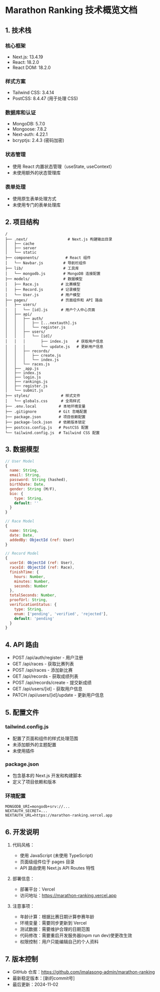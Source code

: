 # Marathon Ranking 技术概览文档

## 1. 技术栈
### 核心框架
- Next.js: 13.4.19
- React: 18.2.0
- React DOM: 18.2.0

### 样式方案
- Tailwind CSS: 3.4.14
- PostCSS: 8.4.47 (用于处理 CSS)

### 数据库和认证
- MongoDB: 5.7.0
- Mongoose: 7.8.2
- Next-auth: 4.22.1
- bcryptjs: 2.4.3 (密码加密)

### 状态管理
- 使用 React 内置状态管理（useState, useContext）
- 未使用额外的状态管理库

### 表单处理
- 使用原生表单处理方式
- 未使用专门的表单处理库

## 2. 项目结构
```
/
├── .next/                  # Next.js 构建输出目录
│   ├── cache
│   ├── server
│   └── static
├── components/            # React 组件
│   └── Navbar.js         # 导航栏组件
├── lib/                  # 工具库
│   └── mongodb.js        # MongoDB 连接配置
├── models/               # 数据模型
│   ├── Race.js          # 比赛模型
│   ├── Record.js        # 记录模型
│   └── User.js          # 用户模型
├── pages/               # 页面组件和 API 路由
│   ├── users/
│   │   └── [id].js      # 用户个人中心页面
│   ├── api/
│   │   ├── auth/
│   │   │   ├── [...nextauth].js
│   │   │   └── register.js
│   │   ├── users/
│   │   │   └── [id]/
│   │   │       ├── index.js    # 获取用户信息
│   │   │       └── update.js   # 更新用户信息
│   │   ├── records/
│   │   │   ├── create.js
│   │   │   └── index.js
│   │   └── races.js
│   ├── _app.js
│   ├── index.js
│   ├── login.js
│   ├── rankings.js
│   ├── register.js
│   └── submit.js
├── styles/              # 样式文件
│   └── globals.css      # 全局样式
├── .env.local          # 本地环境变量
├── .gitignore          # Git 忽略配置
├── package.json        # 项目依赖配置
├── package-lock.json   # 依赖版本锁定
├── postcss.config.js   # PostCSS 配置
└── tailwind.config.js  # Tailwind CSS 配置
```

## 3. 数据模型
```javascript
// User Model
{
  name: String,
  email: String,
  password: String (hashed),
  birthDate: Date,
  gender: String (M/F),
  bio: {
    type: String,
    default: ''
  }
}

// Race Model
{
  name: String,
  date: Date,
  addedBy: ObjectId (ref: User)
}

// Record Model
{
  userId: ObjectId (ref: User),
  raceId: ObjectId (ref: Race),
  finishTime: {
    hours: Number,
    minutes: Number,
    seconds: Number
  },
  totalSeconds: Number,
  proofUrl: String,
  verificationStatus: {
    type: String,
    enum: ['pending', 'verified', 'rejected'],
    default: 'pending'
  }
}
```

## 4. API 路由
- POST /api/auth/register - 用户注册
- GET /api/races - 获取比赛列表
- POST /api/races - 添加新比赛
- GET /api/records - 获取成绩列表
- POST /api/records/create - 提交新成绩
- GET /api/users/[id] - 获取用户信息
- PATCH /api/users/[id]/update - 更新用户信息

## 5. 配置文件
### tailwind.config.js
- 配置了页面和组件的样式处理范围
- 未添加额外的主题配置
- 未使用插件

### package.json
- 包含基本的 Next.js 开发和构建脚本
- 定义了项目依赖和版本

### 环境配置
```env
MONGODB_URI=mongodb+srv://...
NEXTAUTH_SECRET=...
NEXTAUTH_URL=https://marathon-ranking.vercel.app
```

## 6. 开发说明
1. 代码风格：
   - 使用 JavaScript (未使用 TypeScript)
   - 页面级组件位于 pages 目录
   - API 路由使用 Next.js API Routes 特性

2. 部署信息：
   - 部署平台：Vercel
   - 访问地址：https://marathon-ranking.vercel.app

3. 注意事项：
   - 年龄计算：根据比赛日期计算参赛年龄
   - 环境变量：需要同步更新到 Vercel
   - 测试数据：需要维护合理的日期范围
   - 代码修改：需要重启开发服务器(npm run dev)使更改生效
   - 权限控制：用户只能编辑自己的个人资料

## 7. 版本控制
- GitHub 仓库：https://github.com/imalasong-admin/marathon-ranking
- 最新稳定版本：[新的commit号]
- 最后更新：2024-11-02